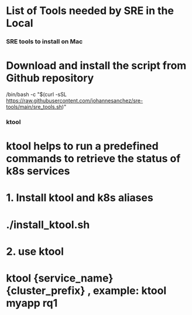 # List of Tools needed by SRE in the Local

### SRE tools to install on Mac
# Download and install the script from Github repository
/bin/bash -c "$(curl -sSL https://raw.githubusercontent.com/johannesanchez/sre-tools/main/sre_tools.sh)"


### ktool
# ktool helps to run a predefined commands to retrieve the status of k8s services

# 1. Install ktool and k8s aliases
# ./install_ktool.sh

# 2. use ktool
# ktool {service_name} {cluster_prefix}   , example: ktool myapp rq1
